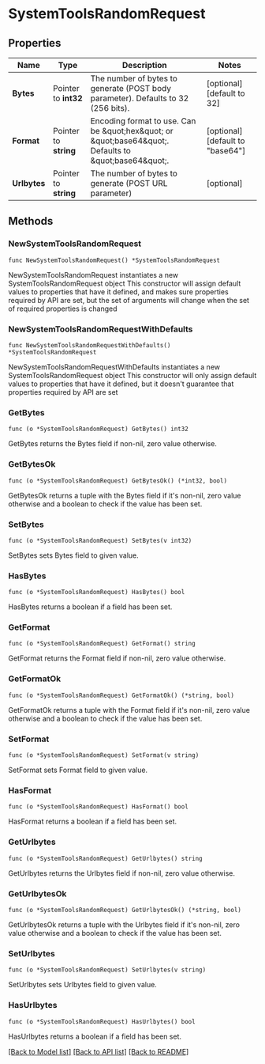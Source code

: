 # SystemToolsRandomRequest

## Properties

Name | Type | Description | Notes
------------ | ------------- | ------------- | -------------
**Bytes** | Pointer to **int32** | The number of bytes to generate (POST body parameter). Defaults to 32 (256 bits). | [optional] [default to 32]
**Format** | Pointer to **string** | Encoding format to use. Can be \&quot;hex\&quot; or \&quot;base64\&quot;. Defaults to \&quot;base64\&quot;. | [optional] [default to "base64"]
**Urlbytes** | Pointer to **string** | The number of bytes to generate (POST URL parameter) | [optional] 

## Methods

### NewSystemToolsRandomRequest

`func NewSystemToolsRandomRequest() *SystemToolsRandomRequest`

NewSystemToolsRandomRequest instantiates a new SystemToolsRandomRequest object
This constructor will assign default values to properties that have it defined,
and makes sure properties required by API are set, but the set of arguments
will change when the set of required properties is changed

### NewSystemToolsRandomRequestWithDefaults

`func NewSystemToolsRandomRequestWithDefaults() *SystemToolsRandomRequest`

NewSystemToolsRandomRequestWithDefaults instantiates a new SystemToolsRandomRequest object
This constructor will only assign default values to properties that have it defined,
but it doesn't guarantee that properties required by API are set

### GetBytes

`func (o *SystemToolsRandomRequest) GetBytes() int32`

GetBytes returns the Bytes field if non-nil, zero value otherwise.

### GetBytesOk

`func (o *SystemToolsRandomRequest) GetBytesOk() (*int32, bool)`

GetBytesOk returns a tuple with the Bytes field if it's non-nil, zero value otherwise
and a boolean to check if the value has been set.

### SetBytes

`func (o *SystemToolsRandomRequest) SetBytes(v int32)`

SetBytes sets Bytes field to given value.

### HasBytes

`func (o *SystemToolsRandomRequest) HasBytes() bool`

HasBytes returns a boolean if a field has been set.

### GetFormat

`func (o *SystemToolsRandomRequest) GetFormat() string`

GetFormat returns the Format field if non-nil, zero value otherwise.

### GetFormatOk

`func (o *SystemToolsRandomRequest) GetFormatOk() (*string, bool)`

GetFormatOk returns a tuple with the Format field if it's non-nil, zero value otherwise
and a boolean to check if the value has been set.

### SetFormat

`func (o *SystemToolsRandomRequest) SetFormat(v string)`

SetFormat sets Format field to given value.

### HasFormat

`func (o *SystemToolsRandomRequest) HasFormat() bool`

HasFormat returns a boolean if a field has been set.

### GetUrlbytes

`func (o *SystemToolsRandomRequest) GetUrlbytes() string`

GetUrlbytes returns the Urlbytes field if non-nil, zero value otherwise.

### GetUrlbytesOk

`func (o *SystemToolsRandomRequest) GetUrlbytesOk() (*string, bool)`

GetUrlbytesOk returns a tuple with the Urlbytes field if it's non-nil, zero value otherwise
and a boolean to check if the value has been set.

### SetUrlbytes

`func (o *SystemToolsRandomRequest) SetUrlbytes(v string)`

SetUrlbytes sets Urlbytes field to given value.

### HasUrlbytes

`func (o *SystemToolsRandomRequest) HasUrlbytes() bool`

HasUrlbytes returns a boolean if a field has been set.


[[Back to Model list]](../README.md#documentation-for-models) [[Back to API list]](../README.md#documentation-for-api-endpoints) [[Back to README]](../README.md)


